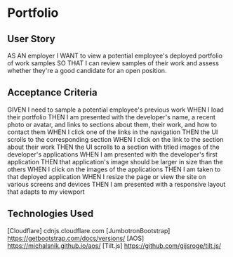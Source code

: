 # Portfolio

## User Story

AS AN employer
I WANT to view a potential employee's deployed portfolio of work samples
SO THAT I can review samples of their work and assess whether they're a good candidate for an open position.

## Acceptance Criteria

GIVEN I need to sample a potential employee's previous work
WHEN I load their portfolio
THEN I am presented with the developer's name, a recent photo or avatar, and links to sections about them, their work, and how to contact them
WHEN I click one of the links in the navigation
THEN the UI scrolls to the corresponding section
WHEN I click on the link to the section about their work
THEN the UI scrolls to a section with titled images of the developer's applications
WHEN I am presented with the developer's first application
THEN that application's image should be larger in size than the others
WHEN I click on the images of the applications
THEN I am taken to that deployed application
WHEN I resize the page or view the site on various screens and devices
THEN I am presented with a responsive layout that adapts to my viewport

## Technologies Used

[Cloudflare] cdnjs.cloudflare.com
[JumbotronBootstrap] https://getbootstrap.com/docs/versions/ 
[AOS] https://michalsnik.github.io/aos/
[Tilt.js] https://github.com/gijsroge/tilt.js/ 
